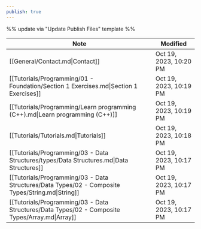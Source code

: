 ```yaml
---
publish: true
---
```

%% update via "Update Publish Files" template %% 

| Note                                                                                             | Modified               |
| ------------------------------------------------------------------------------------------------ | ---------------------- |
| [[General/Contact.md\|Contact]]                                                                  | Oct 19, 2023, 10:20 PM |
| [[Tutorials/Programming/01 - Foundation/Section 1 Exercises.md\|Section 1 Exercises]]            | Oct 19, 2023, 10:19 PM |
| [[Tutorials/Programming/Learn programming (C++).md\|Learn programming (C++)]]                    | Oct 19, 2023, 10:19 PM |
| [[Tutorials/Tutorials.md\|Tutorials]]                                                            | Oct 19, 2023, 10:18 PM |
| [[Tutorials/Programming/03 - Data Structures/types/Data Structures.md\|Data Structures]]         | Oct 19, 2023, 10:17 PM |
| [[Tutorials/Programming/03 - Data Structures/Data Types/02 - Composite Types/String.md\|String]] | Oct 19, 2023, 10:17 PM |
| [[Tutorials/Programming/03 - Data Structures/Data Types/02 - Composite Types/Array.md\|Array]]   | Oct 19, 2023, 10:17 PM |
